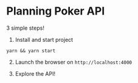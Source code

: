 # Planning Poker API

3 simple steps!

1. Install and start project

```
yarn && yarn start
```

2. Launch the browser on `http://localhost:4000`

3. Explore the API!
